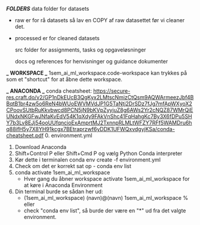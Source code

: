 **_FOLDERS_**
data folder for datasets

- raw er for rå datasets så lav en COPY af raw datasettet før vi cleaner det.
- processed er for cleaned datasets

  src folder for assignments, tasks og opgaveløsninger

  docs og references for henvisninger og guidance dokumenter

**_ WORKSPACE _**
1sem_ai_ml_workspace.code-workspace kan trykkes på som et "shortcut" for at åbne dette workspace.

**_ ANACONDA _**
conda cheatsheet: https://secure-res.craft.do/v2/GP1nDkEUcB3QgKyx2LMtscNmizCtQsm9AQWArmeezJbf4BBqtB1br4zw5o6ReN4bWUoEWVMVdJP1G5TaNtj2DrSDz7fJg7mfApWXyoX2CPoovSUtbRuKkvbwcd8PCN5jN9bKVpZyyjuZ8g6AWs2Yr2cNQZ87WMrQiEUNdxNKGFwJNfaKvEdV54K1qXdy9FAkVnShc41FqHahgKc7By3X6fDPu5SHY7b3Lv8EJj54ooUUfqncioExAmprtMJ2TxnnpRLMLtWFZY7RFf5WAMDru6hq88ifH5y7X8YH91kcgx7BEtraprzwf6yDDK1UFWQxvdgyjKSa/conda-cheatsheet.pdf 0. environment.yml

1. Download Anaconda
2. Shift+Control P eller Shift+Cmd P og vælg Python Conda interpreter
3. Kør dette i terminalen conda env create -f environment.yml
4. Check om det er korrekt sat op - conda env list
5. conda activate 1sem_ai_ml_workspace
   - Hver gang du åbner workspace activate 1sem_ai_ml_workspace for at køre i Anaconda Environment
6. Din terminal burde se sådan her ud:
   - (1sem_ai_ml_workspace) (navn)@(navn) 1sem_ai_ml_workspace %
     eller
   - check "conda env list", så burde der være en "\*" ud fra det valgte environment.
